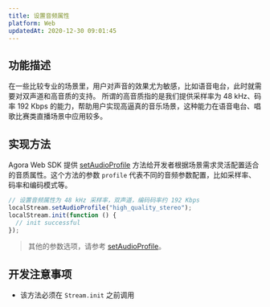 ```yaml
---
title: 设置音频属性
platform: Web
updatedAt: 2020-12-30 09:01:45
---
```


## 功能描述

在一些比较专业的场景里，用户对声音的效果尤为敏感，比如语音电台，此时就需要对双声道和高音质的支持。
所谓的高音质指的是我们提供采样率为 48 kHz、码率 192 Kbps 的能力，帮助用户实现高逼真的音乐场景，这种能力在语音电台、唱歌比赛类直播场景中应用较多。

## 实现方法

Agora Web SDK 提供 [setAudioProfile](./API%20Reference/web/interfaces/agorartc.stream.html#setaudioprofile) 方法给开发者根据场景需求灵活配置适合的音质属性。这个方法的参数 `profile` 代表不同的音频参数配置，比如采样率、码率和编码模式等。

```javascript
// 设置音频属性为 48 kHz 采样率，双声道，编码码率约 192 Kbps
localStream.setAudioProfile("high_quality_stereo");
localStream.init(function () {
  // init successful
});
```

> 其他的参数选项，请参考 [setAudioProfile](./API%20Reference/web/interfaces/agorartc.stream.html#setaudioprofile)。

## 开发注意事项

- 该方法必须在 `Stream.init` 之前调用
